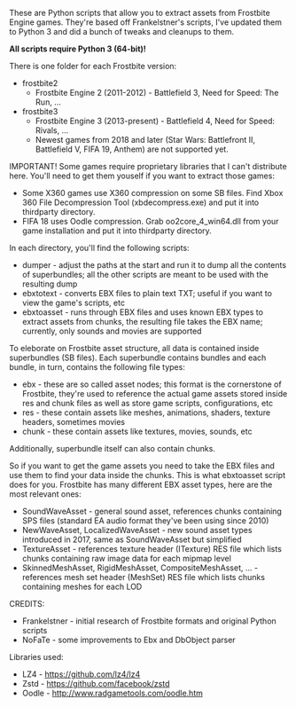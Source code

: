 These are Python scripts that allow you to extract assets from Frostbite Engine games.
They're based off Frankelstner's scripts, I've updated them to Python 3 and did a bunch of tweaks and cleanups to them.

**All scripts require Python 3 (64-bit)!**

There is one folder for each Frostbite version:
 * frostbite2 
   * Frostbite Engine 2 (2011-2012) - Battlefield 3, Need for Speed: The Run, ...
 * frostbite3
   * Frostbite Engine 3 (2013-present) - Battlefield 4, Need for Speed: Rivals, ...
   * Newest games from 2018 and later (Star Wars: Battlefront II, Battlefield V, FIFA 19, Anthem) are not supported yet.
   
IMPORTANT! Some games require proprietary libraries that I can't distribute here. You'll need to get them youself if you want to extract those games:
 * Some X360 games use X360 compression on some SB files. Find Xbox 360 File Decompression Tool (xbdecompress.exe) and put it into thirdparty directory.
 * FIFA 18 uses Oodle compression. Grab oo2core_4_win64.dll from your game installation and put it into thirdparty directory.

In each directory, you'll find the following scripts:
 * dumper - adjust the paths at the start and run it to dump all the contents of superbundles; all the other scripts are meant to be used with the resulting dump
 * ebxtotext - converts EBX files to plain text TXT; useful if you want to view the game's scripts, etc
 * ebxtoasset - runs through EBX files and uses known EBX types to extract assets from chunks, the resulting file takes the EBX name; currently, only sounds and movies are supported

To eleborate on Frostbite asset structure, all data is contained inside superbundles (SB files). Each superbundle contains bundles and each bundle, in turn, contains the following file types:
 * ebx - these are so called asset nodes; this format is the cornerstone of Frostbite, they're used to reference the actual game assets stored inside res and chunk files as well as store game scripts, configurations, etc
 * res - these contain assets like meshes, animations, shaders, texture headers, sometimes movies
 * chunk - these contain assets like textures, movies, sounds, etc

Additionally, superbundle itself can also contain chunks.

So if you want to get the game assets you need to take the EBX files and use them to find your data inside the chunks. This is what ebxtoasset script does for you. Frostbite has many different EBX asset types, here are the most relevant ones:
 * SoundWaveAsset - general sound asset, references chunks containing SPS files (standard EA audio format they've been using since 2010)
 * NewWaveAsset, LocalizedWaveAsset - new sound asset types introduced in 2017, same as SoundWaveAsset but simplified
 * TextureAsset - references texture header (ITexture) RES file which lists chunks containing raw image data for each mipmap level
 * SkinnedMeshAsset, RigidMeshAsset, CompositeMeshAsset, ... - references mesh set header (MeshSet) RES file which lists chunks containing meshes for each LOD

CREDITS:
 * Frankelstner - initial research of Frostbite formats and original Python scripts
 * NoFaTe - some improvements to Ebx and DbObject parser

Libraries used:
 * LZ4 - https://github.com/lz4/lz4
 * Zstd - https://github.com/facebook/zstd
 * Oodle - http://www.radgametools.com/oodle.htm
